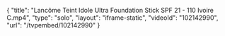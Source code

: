 {
    "title": "Lanc&ocirc;me Teint Idole Ultra Foundation Stick  SPF 21 - 110 Ivoire C.mp4",
    "type": "solo",
    "layout": "iframe-static",
    "videoId": "102142990",
    "url": "\/tvpembed\/102142990"
}